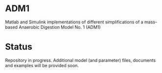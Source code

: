# ADM1
Matlab and Simulink implementations of different simplifications of a mass-based Anaerobic Digestion Model No. 1 (ADM1)
# Status
Repository in progress. Additional model (and parameter) files, documents and examples will be provided soon.
